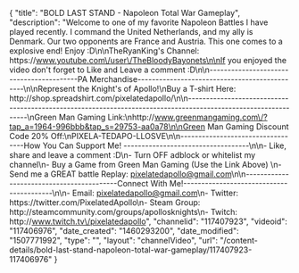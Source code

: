 {
    "title": "BOLD LAST STAND - Napoleon Total War Gameplay",
    "description": "Welcome to one of my favorite Napoleon Battles I have played recently.  I command the United Netherlands, and my ally is Denmark.  Our two opponents are France and Austria.  This one comes to a explosive end! Enjoy :D\n\nTheRyanKing's Channel: https:\/\/www.youtube.com\/user\/TheBloodyBayonets\n\nIf you enjoyed the video don't forget to Like and Leave a comment :D\n\n-----------------------------------------PA Merchandise----------------------------------------------\n\nRepresent the Knight's of Apollo!\nBuy a T-shirt Here: http:\/\/shop.spreadshirt.com\/pixelatedapollo\/\n\n---------------------------------------------------------------------------------------------------------------\nGreen Man Gaming Link:\nhttp:\/\/www.greenmangaming.com\/?tap_a=1964-996bbb&tap_s=29753-aa0a78\n\nGreen Man Gaming Discount Code 20% Off:\nPIXELA-TEDAPO-LLOSVE\n\n----------------------------------How You Can Support Me! -----------------------------------\n\n- Like, share and leave a comment :D\n- Turn OFF adblock or whitelist my channel\n- Buy a Game from Green Man Gaming (Use the Link Above) \n- Send me a GREAT battle Replay: pixelatedapollo@gmail.com\n\n------------------------------------------Connect With Me!-----------------------------------------\n\n- Email: pixelatedapollo@gmail.com\n- Twitter: https:\/\/twitter.com\/PixelatedApollo\n- Steam Group:  http:\/\/steamcommunity.com\/groups\/apollosknights\n- Twitch: http:\/\/www.twitch.tv\/pixelatedapollo",
    "channelid": "117407923",
    "videoid": "117406976",
    "date_created": "1460293200",
    "date_modified": "1507771992",
    "type": "",
    "layout": "channelVideo",
    "url": "\/content-details\/bold-last-stand-napoleon-total-war-gameplay\/117407923-117406976"
}